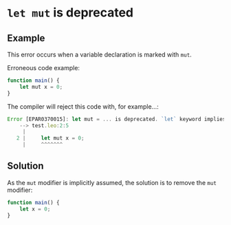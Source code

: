# `let mut` is deprecated

## Example

This error occurs when a variable declaration is marked with `mut`.

Erroneous code example:

```js
function main() {
    let mut x = 0;
}
```

The compiler will reject this code with, for example...:

```js
Error [EPAR0370015]: let mut = ... is deprecated. `let` keyword implies mutabality by default.
    --> test.leo:2:5
     |
   2 |     let mut x = 0;
     |     ^^^^^^^
```

## Solution

As the `mut` modifier is implicitly assumed, the solution is to remove the `mut` modifier:

```js
function main() {
    let x = 0;
}
```
